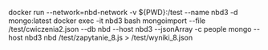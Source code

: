 docker run --network=nbd-network -v ${PWD}:/test --name nbd3 -d mongo:latest
docker exec -it nbd3 bash
mongoimport --file /test/cwiczenia2.json --db nbd --host nbd3 --jsonArray -c people
mongo --host nbd3 nbd /test/zapytanie_8.js > /test/wyniki_8.json